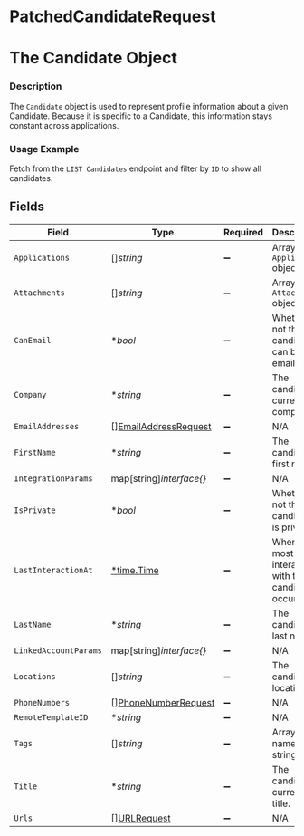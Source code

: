 # PatchedCandidateRequest

# The Candidate Object
### Description
The `Candidate` object is used to represent profile information about a given Candidate. Because it is specific to a Candidate, this information stays constant across applications.
### Usage Example
Fetch from the `LIST Candidates` endpoint and filter by `ID` to show all candidates.


## Fields

| Field                                                               | Type                                                                | Required                                                            | Description                                                         | Example                                                             |
| ------------------------------------------------------------------- | ------------------------------------------------------------------- | ------------------------------------------------------------------- | ------------------------------------------------------------------- | ------------------------------------------------------------------- |
| `Applications`                                                      | []*string*                                                          | :heavy_minus_sign:                                                  | Array of `Application` object IDs.                                  |                                                                     |
| `Attachments`                                                       | []*string*                                                          | :heavy_minus_sign:                                                  | Array of `Attachment` object IDs.                                   |                                                                     |
| `CanEmail`                                                          | **bool*                                                             | :heavy_minus_sign:                                                  | Whether or not the candidate can be emailed.                        | true                                                                |
| `Company`                                                           | **string*                                                           | :heavy_minus_sign:                                                  | The candidate's current company.                                    | Columbia Dining App.                                                |
| `EmailAddresses`                                                    | [][EmailAddressRequest](../../models/shared/emailaddressrequest.md) | :heavy_minus_sign:                                                  | N/A                                                                 |                                                                     |
| `FirstName`                                                         | **string*                                                           | :heavy_minus_sign:                                                  | The candidate's first name.                                         | Gil                                                                 |
| `IntegrationParams`                                                 | map[string]*interface{}*                                            | :heavy_minus_sign:                                                  | N/A                                                                 |                                                                     |
| `IsPrivate`                                                         | **bool*                                                             | :heavy_minus_sign:                                                  | Whether or not the candidate is private.                            | true                                                                |
| `LastInteractionAt`                                                 | [*time.Time](https://pkg.go.dev/time#Time)                          | :heavy_minus_sign:                                                  | When the most recent interaction with the candidate occurred.       | 2021-10-17T00:00:00Z                                                |
| `LastName`                                                          | **string*                                                           | :heavy_minus_sign:                                                  | The candidate's last name.                                          | Feig                                                                |
| `LinkedAccountParams`                                               | map[string]*interface{}*                                            | :heavy_minus_sign:                                                  | N/A                                                                 |                                                                     |
| `Locations`                                                         | []*string*                                                          | :heavy_minus_sign:                                                  | The candidate's locations.                                          |                                                                     |
| `PhoneNumbers`                                                      | [][PhoneNumberRequest](../../models/shared/phonenumberrequest.md)   | :heavy_minus_sign:                                                  | N/A                                                                 |                                                                     |
| `RemoteTemplateID`                                                  | **string*                                                           | :heavy_minus_sign:                                                  | N/A                                                                 | 92830948203                                                         |
| `Tags`                                                              | []*string*                                                          | :heavy_minus_sign:                                                  | Array of `Tag` names as strings.                                    |                                                                     |
| `Title`                                                             | **string*                                                           | :heavy_minus_sign:                                                  | The candidate's current title.                                      | Software Engineer                                                   |
| `Urls`                                                              | [][URLRequest](../../models/shared/urlrequest.md)                   | :heavy_minus_sign:                                                  | N/A                                                                 |                                                                     |
